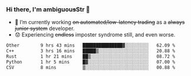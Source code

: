 ### Hi there, I'm ambiguou~~s~~Str 👋

<!--
**ambiguoustexture/ambiguoustexture** is a ✨ _special_ ✨ repository because its `README.md` (this file) appears on your GitHub profile.

Here are some ideas to get you started:
-->
- 🔭 I’m currently working ~~on automated/low-latency trading~~ as a ~~always junior system~~ developer.
- :worried: Experiencing ~~endless~~ imposter syndrome still, and even worse.

<!--START_SECTION:waka-->

```txt
Other        9 hrs 43 mins   ███████████████▓░░░░░░░░░   62.09 %
C++          3 hrs 16 mins   █████▒░░░░░░░░░░░░░░░░░░░   20.88 %
Rust         1 hr 21 mins    ██▒░░░░░░░░░░░░░░░░░░░░░░   08.72 %
Python       1 hr 5 mins     █▓░░░░░░░░░░░░░░░░░░░░░░░   07.00 %
CSV          8 mins          ▒░░░░░░░░░░░░░░░░░░░░░░░░   00.88 %
```

<!--END_SECTION:waka-->
